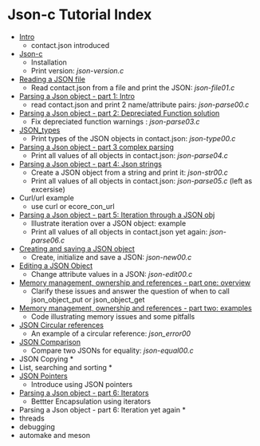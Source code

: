 # Json-c Tutorial Index

- [Intro](https://github.com/rbtylee/tutorial-jsonc/blob/master/tutorial/Intro.md)
    * contact.json introduced
- [Json-c](https://github.com/rbtylee/tutorial-jsonc/blob/master/tutorial/Json-c.md)
    * Installation
    * Print version: _*json-version.c*_
- [Reading a JSON file](https://github.com/rbtylee/tutorial-jsonc/blob/master/tutorial/File.md)
    * Read contact.json from a file and print the JSON: _*json-file01.c*_
- [Parsing a Json object - part 1: Intro](https://github.com/rbtylee/tutorial-jsonc/blob/master/tutorial/legacy.md)
    * read contact.json  and print 2 name/attribute pairs: _*json-parse00.c*_
- [Parsing a Json object - part 2: Depreciated Function solution](https://github.com/rbtylee/tutorial-jsonc/blob/master/tutorial/parsing.md)
    * Fix depreciated function warnings : _*json-parse03.c*_
- [JSON_types](https://github.com/rbtylee/tutorial-jsonc/blob/master/tutorial/types.md)
    * Print types of the JSON objects in contact.json: _*json-type00.c*_
- [Parsing a Json object - part 3 complex parsing](https://github.com/rbtylee/tutorial-jsonc/blob/master/tutorial/parsing2.md)
    * Print all values of all objects in contact.json: _*json-parse04.c*_
- [Parsing a Json object - part 4: Json strings](https://github.com/rbtylee/tutorial-jsonc/blob/master/tutorial/parsing3.md)
    * Create a JSON object from a string and print it: _*json-str00.c*_
    * Print all values of all objects in contact.json: _*json-parse05.c*_ (left as excersise)
- Curl/url example
    * use curl or ecore_con_url
- [Parsing a Json object - part 5: Iteration through a JSON obj](https://github.com/rbtylee/tutorial-jsonc/blob/master/tutorial/parsing4.md)
    * Illustrate iteration over a JSON object: example
    * Print all values of all objects in contact.json yet again: _*json-parse06.c*_
- [Creating and saving a JSON object](https://github.com/rbtylee/tutorial-jsonc/blob/master/tutorial/new.md)
    * Create, initialize and save a JSON: _*json-new00.c*_
- [Editing a JSON Object](https://github.com/rbtylee/tutorial-jsonc/blob/master/tutorial/edit.md)
    * Change attribute values in a JSON: _*json-edit00.c*_
- [Memory management, ownership and references - part one: overview](https://github.com/rbtylee/tutorial-jsonc/blob/master/tutorial/memory.md)
    * Clarify these issues and answer the question of when to call json_object_put or json_object_get
- [Memory management, ownership and references - part two: examples](https://github.com/rbtylee/tutorial-jsonc/blob/master/tutorial/memory01.md)
    * Code illustrating memory issues and some pitfalls
- [JSON Circular references](https://github.com/rbtylee/tutorial-jsonc/blob/master/tutorial/circular01.md)
    * An example of a circular reference: _*json_error00*_
- [JSON Comparison](https://github.com/rbtylee/tutorial-jsonc/blob/master/tutorial/equal.md)
    * Compare two JSONs for equality: _*json-equal00.c*_
- JSON Copying
   *
- List, searching and sorting
    * 
- [JSON Pointers](https://github.com/rbtylee/tutorial-jsonc/blob/master/tutorial/edit2.md)
    * Introduce using JSON pointers
- [Parsing a Json object - part 6: Iterators](https://github.com/rbtylee/tutorial-jsonc/blob/master/tutorial/parsing5.md)
    * Bettter Encapsulation using iterators
- Parsing a Json object - part 6: Iteration yet again
    *
- threads 
- debugging
- automake and meson

